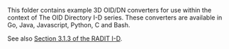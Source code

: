This folder contains example 3D OID/DN converters for use within the context of The OID Directory I-D series. These converters are available in Go, Java, Javascript, Python, C and Bash.

See also [Section 3.1.3 of the RADIT I-D](https://datatracker.ietf.org/doc/html/draft-coretta-oiddir-radit#section-3.1.3).
